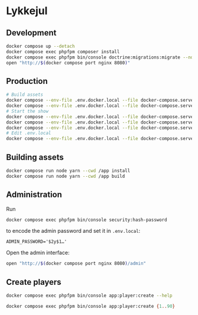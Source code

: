 # Lykkejul

## Development

```sh
docker compose up --detach
docker compose exec phpfpm composer install
docker compose exec phpfpm bin/console doctrine:migrations:migrate --no-interaction
open "http://$(docker compose port nginx 8080)"
```

## Production

```sh
# Build assets
docker compose --env-file .env.docker.local --file docker-compose.server.yml run node yarn --cwd /app install
docker compose --env-file .env.docker.local --file docker-compose.server.yml run node yarn --cwd /app build
# Start the show
docker compose --env-file .env.docker.local --file docker-compose.server.yml up --detach
docker compose --env-file .env.docker.local --file docker-compose.server.yml exec --user deploy phpfpm composer install --no-dev --classmap-authoritative
docker compose --env-file .env.docker.local --file docker-compose.server.yml exec --user deploy phpfpm bin/console doctrine:migrations:migrate --no-interaction
# Edit .env.local
docker compose --env-file .env.docker.local --file docker-compose.server.yml exec --user deploy phpfpm composer dump-env
```

## Building assets

```sh
docker compose run node yarn --cwd /app install
docker compose run node yarn --cwd /app build
```

## Administration

Run

```sh
docker compose exec phpfpm bin/console security:hash-password
```

to encode the admin password and set it in `.env.local`:

```dotenv
ADMIN_PASSWORD='$2y$1…'
```

Open the admin interface:

```sh
open "http://$(docker compose port nginx 8080)/admin"
```

## Create players

```sh
docker compose exec phpfpm bin/console app:player:create --help
```

```sh
docker compose exec phpfpm bin/console app:player:create {1..90}
```
